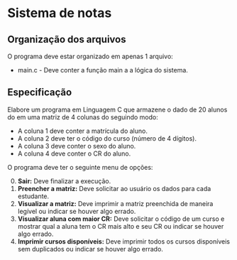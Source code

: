 # Sistema de notas

## Organização dos arquivos

O programa deve estar organizado em apenas 1 arquivo:
- main.c - Deve conter a função main a a lógica do sistema.

## Especificação

Elabore um programa em Linguagem C que armazene o dado de 20 alunos do em uma matriz de 4 colunas do seguindo modo:

- A coluna 1 deve conter a matrícula do aluno.
- A coluna 2 deve ter o código do curso (número de 4 dígitos).
- A coluna 3 deve conter o sexo do aluno.
- A coluna 4 deve conter o CR do aluno. 

O programa deve ter o seguinte menu de opções:

0. **Sair:** Deve finalizar a execução.
1. **Preencher a matriz:** Deve solicitar ao usuário os dados para cada estudante.
2. **Visualizar a matriz:** Deve imprimir a matriz preenchida de maneira legível ou indicar se houver algo errado.
3. **Visualizar aluna com maior CR:** Deve solicitar o código de um curso e mostrar qual a aluna tem o CR mais alto e seu CR ou indicar se houver algo errado.
4. **Imprimir cursos disponíveis:** Deve imprimir todos os cursos disponíveis sem duplicados ou indicar se houver algo errado.
